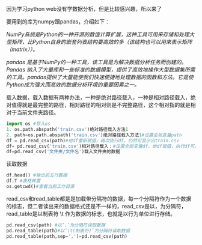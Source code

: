 因为学习python web没有学数据分析，但是比较感兴趣，所以来了

要用到的库为numpy跟pandas，介绍如下：

*NumPy系统是Python的一种开源的数值计算扩展，这种工具可用来存储和处理大型矩阵，比Python自身的嵌套列表结构要高效的多（该结构也可以用来表示矩阵（matrix））。*

*pandas 是基于NumPy的一种工具，该工具是为解决数据分析任务而创建的。Pandas 纳入了大量库和一些标准的数据模型，提供了高效地操作大型数据集所需的工具。pandas提供了大量能使我们快速便捷地处理数据的函数和方法。它是使Python成为强大而高效的数据分析环境的重要因素之一。*

载入数据，载入数据有两种办法，一种是绝对路径载入，一种是相对路径载入，绝对值得就是最完整的路径，相对路径的相对则是不完整路径，这个相对指的就是相对于当前文件夹路径。

```python
import os #导入os
1. os.path.abspath('train.csv')绝对路径载入方法1
2. path=os.path.abspath('train.csv')绝对路径载入方法1#设置全局变量path
df = pd.read_csv(path)#给df重新赋值，再次执行df，仍然可显示出train.csv
df= pd.read_csv('train.csv')相对路径载入：#设置全局变量df，给df赋值，执行df可显示出train.csv 
df=pd.read_csv('文件夹/文件名')载入文件夹的数据

```

读取数据

```python
df.head() #输出前五行数据
df.T #表格转置
os.getcwd()#查看当前工作目录
```

read_csv和read_table都是是加载带分隔符的数据，每一个分隔符作为一个数据的标志，但二者读出来的数据格式还是不一样的，read_csv是以，为分隔符，read_table是以制表符 \t 作为数据的标志，也就是以行为单位进行存储。

```python
pd.read_csv(path) #以‘，’为分隔符读取数据
pd.read_table(path)#以‘\t(制表符)’为分隔符读取数据
pd.read_table(path,sep=',')=pd.read_csv(path) 
```

